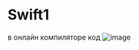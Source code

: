# Swift1
в онлайн компиляторе код
![image](https://github.com/romadjaka2/Swift1/assets/164890295/5f8c8196-ee87-4be1-bea6-460b7f1e0f54)
